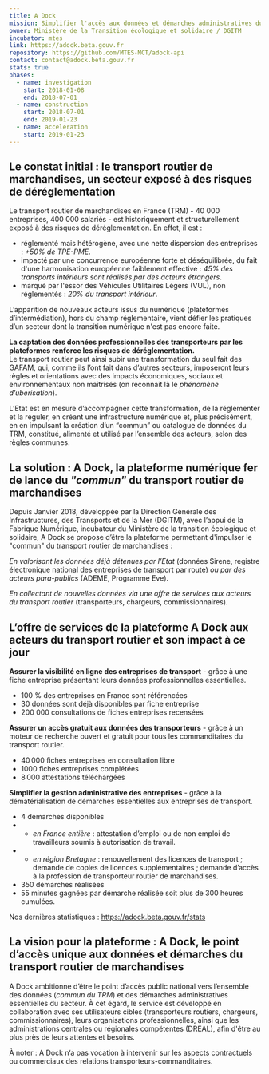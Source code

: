 ```yaml
---
title: A Dock
mission: Simplifier l'accès aux données et démarches administratives du transport routier de marchandises
owner: Ministère de la Transition écologique et solidaire / DGITM
incubator: mtes
link: https://adock.beta.gouv.fr
repository: https://github.com/MTES-MCT/adock-api
contact: contact@adock.beta.gouv.fr
stats: true
phases:
  - name: investigation
    start: 2018-01-08
    end: 2018-07-01
  - name: construction
    start: 2018-07-01
    end: 2019-01-23
  - name: acceleration
    start: 2019-01-23
---
```

## Le constat initial : le transport routier de marchandises, un secteur exposé à des risques de déréglementation

Le transport routier de marchandises en France (TRM) - 40 000 entreprises, 400 000 salariés -  est historiquement et structurellement exposé à des risques de déréglementation. En effet, il est : 

* réglementé mais hétérogène, avec une nette dispersion des entreprises : *+50% de TPE-PME*.   
* impacté par une concurrence européenne forte et déséquilibrée, du fait d'une harmonisation européenne faiblement effective : *45% des transports intérieurs sont réalisés par des acteurs étrangers*.  
* marqué par l'essor des Véhicules Utilitaires Légers (VUL), non réglementés : *20% du transport intérieur*.

L’apparition de nouveaux acteurs issus du numérique (plateformes d’intermédiation), hors du champ réglementaire, vient défier les pratiques d’un secteur dont la transition numérique n'est pas encore faite.  

**La captation des données professionnelles des transporteurs par les plateformes renforce les risques de déréglementation.**\
Le transport routier peut ainsi subir une transformation du seul fait des GAFAM, qui, comme ils l’ont fait dans d’autres secteurs, imposeront leurs règles et orientations avec des impacts économiques, sociaux et environnementaux non maîtrisés (on reconnait là le *phénomène d’uberisation*).

L’Etat est en mesure d’accompagner cette transformation, de la réglementer et la réguler, en créant une infrastructure numérique et, plus précisément, en en impulsant la création d’un “commun” ou catalogue de données du TRM, constitué, alimenté et utilisé par l’ensemble des  acteurs, selon des règles communes.  

## La solution : A Dock, la plateforme numérique fer de lance du *"commun"* du transport routier de marchandises

Depuis Janvier 2018, développée par la Direction Générale des Infrastructures, des Transports et de la Mer (DGITM), avec l’appui de la Fabrique Numérique, incubateur du Ministère de la transition écologique et solidaire,  A Dock se propose d’être la plateforme permettant d'impulser le "commun" du transport routier de marchandises :

*En valorisant les données déjà détenues par l’Etat* (données Sirene, registre électronique national des entreprises de transport par route) *ou par des acteurs para-publics* (ADEME, Programme Eve).

*En collectant de nouvelles données via une offre de services aux acteurs du transport routier* (transporteurs, chargeurs, commissionnaires).

## L’offre de services de la plateforme A Dock aux acteurs du transport routier et son impact à ce jour

**Assurer la visibilité en ligne des entreprises de transport** - grâce à une fiche entreprise présentant leurs données professionnelles essentielles.

* 100 % des entreprises en France sont référencées
* 30 données sont déjà disponibles par fiche entreprise
* 200 000 consultations de fiches entreprises recensées

**Assurer un accès gratuit aux données des transporteurs** - grâce à un moteur de recherche ouvert et gratuit pour tous les commanditaires du transport routier.

* 40 000 fiches entreprises en consultation libre
* 1000 fiches entreprises complétées
* 8 000 attestations téléchargées

**Simplifier la gestion administrative des entreprises** - grâce à la dématérialisation de démarches essentielles aux entreprises de transport.

* 4 démarches disponibles
* * *en France entière* : attestation d’emploi ou de non emploi de travailleurs soumis à autorisation de travail.
* * *en région Bretagne* : renouvellement des licences de transport ; demande de copies de licences supplémentaires ; demande d’accès à la profession de transporteur routier de marchandises.
* 350 démarches réalisées
* 55 minutes gagnées par démarche réalisée soit plus de 300 heures cumulées.

Nos dernières statistiques : https://adock.beta.gouv.fr/stats

## La vision pour la plateforme : A Dock, le point d’accès unique aux données et démarches du transport routier de marchandises

A Dock ambitionne d’être le point d’accès public national vers l’ensemble des données (*commun du TRM*) et des démarches administratives essentielles du secteur.
À cet égard, le service est développé en collaboration avec ses utilisateurs cibles (transporteurs routiers, chargeurs, commissionnaires), leurs organisations professionnelles, ainsi que les administrations centrales ou régionales compétentes (DREAL), afin d'être au plus près de leurs attentes et besoins.

À  noter : A Dock n‘a pas vocation à intervenir sur les aspects contractuels ou commerciaux des relations transporteurs-commanditaires.

